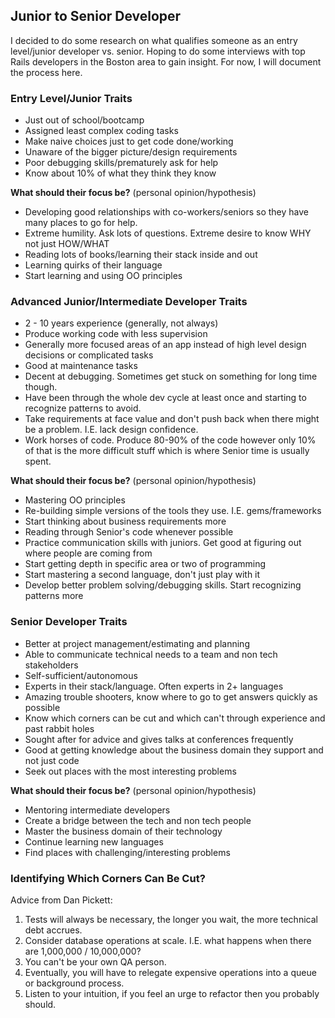 ## Junior to Senior Developer

I decided to do some research on what qualifies someone as an entry level/junior
developer vs. senior.  Hoping to do some interviews with top Rails developers in
the Boston area to gain insight.  For now, I will document the process here.

### Entry Level/Junior Traits

*  Just out of school/bootcamp  
*  Assigned least complex coding tasks  
*  Make naive choices just to get code done/working  
*  Unaware of the bigger picture/design requirements  
*  Poor debugging skills/prematurely ask for help  
*  Know about 10% of what they think they know  

**What should their focus be?** (personal opinion/hypothesis)
*  Developing good relationships with co-workers/seniors so they have many
    places to go for help.  
*  Extreme humility.  Ask lots of questions.  Extreme desire to know WHY not
    just HOW/WHAT  
*  Reading lots of books/learning their stack inside and out  
*  Learning quirks of their language  
*  Start learning and using OO principles  


### Advanced Junior/Intermediate Developer Traits

*  2 - 10 years experience (generally, not always)  
*  Produce working code with less supervision  
*  Generally more focused areas of an app instead of high level design decisions
    or complicated tasks  
*  Good at maintenance tasks  
*  Decent at debugging. Sometimes get stuck on something for long time though.  
*  Have been through the whole dev cycle at least once and starting to recognize
    patterns to avoid.  
*  Take requirements at face value and don't push back when there might be a
    problem.  I.E. lack design confidence.  
*  Work horses of code.  Produce 80-90% of the code however only 10% of that is
    the more difficult stuff which is where Senior time is usually spent.  

**What should their focus be?** (personal opinion/hypothesis)
*  Mastering OO principles  
*  Re-building simple versions of the tools they use.  I.E. gems/frameworks  
*  Start thinking about business requirements more  
*  Reading through Senior's code whenever possible  
*  Practice communication skills with juniors.  Get good at figuring out where
    people are coming from  
*  Start getting depth in specific area or two of programming  
*  Start mastering a second language, don't just play with it  
*  Develop better problem solving/debugging skills.  Start recognizing patterns
    more  

### Senior Developer Traits

*  Better at project management/estimating and planning  
*  Able to communicate technical needs to a team and non tech stakeholders  
*  Self-sufficient/autonomous  
*  Experts in their stack/language.  Often experts in 2+ languages  
*  Amazing trouble shooters, know where to go to get answers quickly as possible  
*  Know which corners can be cut and which can't through experience and past
    rabbit holes  
*  Sought after for advice and gives talks at conferences frequently  
*  Good at getting knowledge about the business domain they support and not just
    code  
*  Seek out places with the most interesting problems  

**What should their focus be?** (personal opinion/hypothesis)
*  Mentoring intermediate developers  
*  Create a bridge between the tech and non tech people  
*  Master the business domain of their technology  
*  Continue learning new languages  
*  Find places with challenging/interesting problems 


### Identifying Which Corners Can Be Cut?
Advice from Dan Pickett:

1.  Tests will always be necessary, the longer you wait, the more technical debt
accrues.  
2.  Consider database operations at scale.  I.E. what happens when there are
1,000,000 / 10,000,000?  
3.  You can't be your own QA person.  
4.  Eventually, you will have to relegate expensive operations into a queue or
background process.  
5.  Listen to your intuition, if you feel an urge to refactor then you probably
should.  


